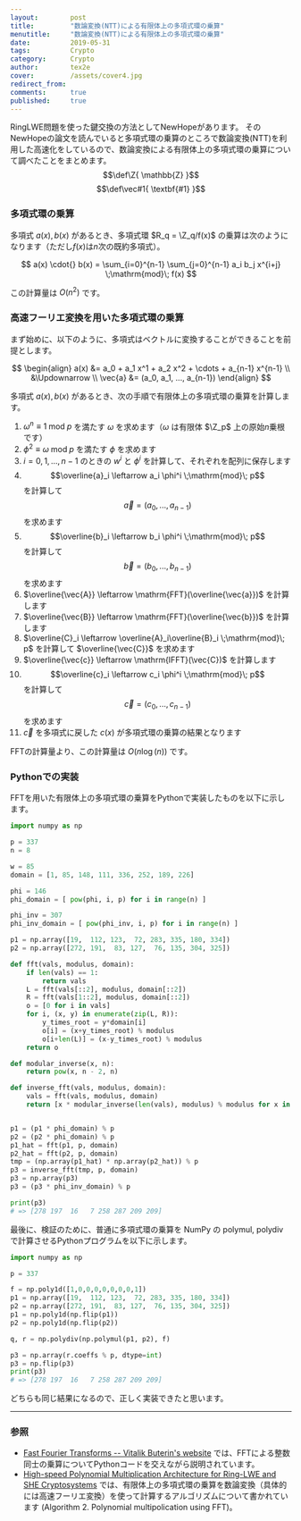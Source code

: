 ```yaml
---
layout:        post
title:         "数論変換(NTT)による有限体上の多項式環の乗算"
menutitle:     "数論変換(NTT)による有限体上の多項式環の乗算"
date:          2019-05-31
tags:          Crypto
category:      Crypto
author:        tex2e
cover:         /assets/cover4.jpg
redirect_from:
comments:      true
published:     true
---
```


RingLWE問題を使った鍵交換の方法としてNewHopeがあります。
そのNewHopeの論文を読んでいると多項式環の乗算のところで数論変換(NTT)を利用した高速化をしているので、数論変換による有限体上の多項式環の乗算について調べたことをまとめます。
$$\def\Z{ \mathbb{Z} }$$
$$\def\vec#1{ \textbf{#1} }$$

### 多項式環の乗算

多項式 $a(x), b(x)$ があるとき、多項式環 $R_q = \Z_q/f(x)$ の乗算は次のようになります（ただし$f(x)$は$n$次の既約多項式）。

$$
a(x) \cdot{} b(x) = \sum_{i=0}^{n-1} \sum_{j=0}^{n-1} a_i b_j x^{i+j} \;\mathrm{mod}\; f(x)
$$

この計算量は $O(n^2)$ です。


### 高速フーリエ変換を用いた多項式環の乗算

まず始めに、以下のように、多項式はベクトルに変換することができることを前提とします。

$$
\begin{align}
  a(x)    &= a_0 + a_1 x^1 + a_2 x^2 + \cdots + a_{n-1} x^{n-1} \\
          &\Updownarrow \\
  \vec{a} &= (a_0, a_1, ..., a_{n-1})
\end{align}
$$

多項式 $a(x), b(x)$ があるとき、次の手順で有限体上の多項式環の乗算を計算します。

1. $\omega^n \equiv 1 \;\mathrm{mod}\; p$ を満たす $\omega$ を求めます（$\omega$ は有限体 $\Z_p$ 上の原始$n$乗根です）
2. $\phi^2 \equiv \omega \;\mathrm{mod}\; p$ を満たす $\phi$ を求めます
3. $i = 0,1,...,n-1$ のときの $w^i$ と $\phi^i$ を計算して、それぞれを配列に保存します
5. $$\overline{a}_i \leftarrow a_i \phi^i \;\mathrm{mod}\; p$$ を計算して $$\vec{a} = (a_0,...,a_{n-1})$$ を求めます
5. $$\overline{b}_i \leftarrow b_i \phi^i \;\mathrm{mod}\; p$$ を計算して $$\vec{b} = (b_0,...,b_{n-1})$$ を求めます
6. $\overline{\vec{A}} \leftarrow \mathrm{FFT}(\overline{\vec{a}})$ を計算します
6. $\overline{\vec{B}} \leftarrow \mathrm{FFT}(\overline{\vec{b}})$ を計算します
7. $\overline{C}_i \leftarrow \overline{A}_i\overline{B}_i \;\mathrm{mod}\; p$ を計算して $\overline{\vec{C}}$ を求めます
8. $\overline{\vec{c}} \leftarrow \mathrm{IFFT}(\vec{C})$ を計算します
9. $$\overline{c}_i \leftarrow c_i \phi^i \;\mathrm{mod}\; p$$ を計算して $$\vec{c} = (c_0,...,c_{n-1})$$ を求めます
10. $\vec{c}$ を多項式に戻した $c(x)$ が多項式環の乗算の結果となります

FFTの計算量より、この計算量は $O(n \log(n))$ です。


### Pythonでの実装

FFTを用いた有限体上の多項式環の乗算をPythonで実装したものを以下に示します。

```python
import numpy as np

p = 337
n = 8

w = 85
domain = [1, 85, 148, 111, 336, 252, 189, 226]

phi = 146
phi_domain = [ pow(phi, i, p) for i in range(n) ]

phi_inv = 307
phi_inv_domain = [ pow(phi_inv, i, p) for i in range(n) ]

p1 = np.array([19,  112, 123,  72, 283, 335, 180, 334])
p2 = np.array([272, 191,  83, 127,  76, 135, 304, 325])

def fft(vals, modulus, domain):
    if len(vals) == 1:
        return vals
    L = fft(vals[::2], modulus, domain[::2])
    R = fft(vals[1::2], modulus, domain[::2])
    o = [0 for i in vals]
    for i, (x, y) in enumerate(zip(L, R)):
        y_times_root = y*domain[i]
        o[i] = (x+y_times_root) % modulus
        o[i+len(L)] = (x-y_times_root) % modulus
    return o

def modular_inverse(x, n):
    return pow(x, n - 2, n)

def inverse_fft(vals, modulus, domain):
    vals = fft(vals, modulus, domain)
    return [x * modular_inverse(len(vals), modulus) % modulus for x in [vals[0]] + vals[1:][::-1]]


p1 = (p1 * phi_domain) % p
p2 = (p2 * phi_domain) % p
p1_hat = fft(p1, p, domain)
p2_hat = fft(p2, p, domain)
tmp = (np.array(p1_hat) * np.array(p2_hat)) % p
p3 = inverse_fft(tmp, p, domain)
p3 = np.array(p3)
p3 = (p3 * phi_inv_domain) % p

print(p3)
# => [278 197  16   7 258 287 209 209]
```

最後に、検証のために、普通に多項式環の乗算を NumPy の polymul, polydiv で計算させるPythonプログラムを以下に示します。

```python
import numpy as np

p = 337

f = np.poly1d([1,0,0,0,0,0,0,0,1])
p1 = np.array([19,  112, 123,  72, 283, 335, 180, 334])
p2 = np.array([272, 191,  83, 127,  76, 135, 304, 325])
p1 = np.poly1d(np.flip(p1))
p2 = np.poly1d(np.flip(p2))

q, r = np.polydiv(np.polymul(p1, p2), f)

p3 = np.array(r.coeffs % p, dtype=int)
p3 = np.flip(p3)
print(p3)
# => [278 197  16   7 258 287 209 209]
```

どちらも同じ結果になるので、正しく実装できたと思います。


---

### 参照

- [Fast Fourier Transforms -- Vitalik Buterin's website](https://vitalik.ca/general/2019/05/12/fft.html) では、FFTによる整数同士の乗算についてPythonコードを交えながら説明されています。
- [High-speed Polynomial Multiplication Architecture for Ring-LWE and SHE Cryptosystems](https://eprint.iacr.org/2014/646.pdf) では、有限体上の多項式環の乗算を数論変換（具体的には高速フーリエ変換）を使って計算するアルゴリズムについて書かれています (Algorithm 2. Polynomial multipolication using FFT)。
